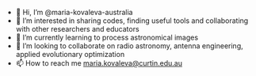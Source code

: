 - 👋 Hi, I’m @maria-kovaleva-australia
- 👀 I’m interested in sharing codes, finding useful tools and collaborating with other researchers and educators
- 🌱 I’m currently learning to process astronomical images
- 💞️ I’m looking to collaborate on radio astronomy, antenna engineering, applied evolutionary optimization
- 📫 How to reach me maria.kovaleva@curtin.edu.au

<!---
mariaviktorovnakovaleva/mariaviktorovnakovaleva is a ✨ special ✨ repository because its `README.md` (this file) appears on your GitHub profile.
You can click the Preview link to take a look at your changes.
--->
